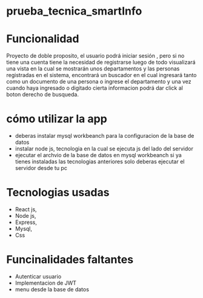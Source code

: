 # prueba_tecnica_smartInfo

# Funcionalidad

Proyecto de doble proposito, el usuario podrá iniciar sesión , pero si no tiene una cuenta tiene la necesidad de registrarse luego de todo visualizará una vista en la cual se mostrarán unos departamentos y las personas registradas en el sistema, encontrará un buscador en el cual ingresará tanto como un documento de una persona o ingrese el departamento y una vez cuando haya ingresado o digitado cierta informacion podrá dar click al boton derecho de busqueda.

# cómo utilizar la app

- deberas instalar mysql workbeanch para la configuracion de la base de datos
- instalar node js, tecnologia en la cual se ejecuta js del lado del servidor
- ejecutar el archvio de la base de datos en mysql workbeanch
si ya tienes instaladas las tecnologias anteriores solo deberas ejecutar el servidor desde tu pc

# Tecnologias usadas

- React js,
- Node js,
- Express,
- Mysql,
- Css

# Funcinalidades faltantes

- Autenticar usuario
- Implementacion de JWT
- menu desde la base de datos


